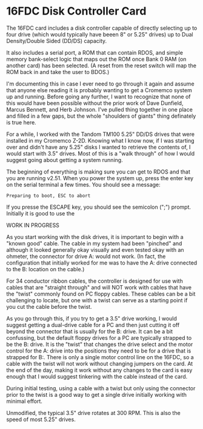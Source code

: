 # 16FDC Disk Controller Card

The 16FDC card includes a disk controller capable of directly selecting up to four drive (which would typically have beeen 8" or 5.25" drives) up to Dual Density/Double Sided (DD/DS) capacity.

It also includes a serial port, a ROM that can contain RDOS, and simple memory bank-select logic that maps out the ROM once Bank 0 RAM (on another card) has been selected. (A reset from the reset switch will map the ROM back in and take the user to BDOS.)

I'm documenting this in case I ever need to go through it again and assume that anyone else reading it is probably wanting to get a Cromemco system up and running. Before going any further, I want to recognize that none of this would have been possible without the prior work of Dave Dunfield, Marcus Bennett, and Herb Johnson. I've pulled thing together in one place and filled in a few gaps, but the whole "shoulders of giants" thing definately is true here.

For a while, I worked with the Tandom TM100 5.25" DD/DS drives that were installed in my Cromemco Z-2D. Knowing what I know now, if I was starting over and didn't have any 5.25" disks I wanted to retrieve the contents of, I would start with 3.5" drives. Most of this is a "walk through" of how I would suggest going about getting a system running.

The beginning of everything is making sure you can get to RDOS and that you are running v2.51. When you power the system up, press the enter key on the serial terminal a few times. You should see a message:

`Preparing to boot, ESC to abort`

If you presse the ESCAPE key, you should see the semicolon (";") prompt. Initially it is good to use the 

WORK IN PROGRESS

As you start working with the disk drives, it is important to begin with a "known good" cable. The cable in my system had been "pinched" and although it looked generally okay visually and even tested okay with an ohmeter, the connector for drive A: would not work. (In fact, the configuration that initially worked for me was to have the A: drive connected to the B: location on the cable.)

For 34 conductor ribbon cables, the controller is designed for use with cables that are "straight through" and will NOT work with cables that have the "twist" commonly found on PC floppy cables. These cables can be a bit challenging to locate, but one with a twist can serve as a starting point if you cut the cable before the twist.

As you go through this, if you try to get a 3.5" drive working, I would suggest getting a dual-drive cable for a PC and then just cutting it off beyond the connector that is usually for the B: drive. It can be a bit confussing, but the default floppy drives for a PC are typically strapped to be the B: drive. It is the "twist" that changes the drive select and the motor control for the A: drive into the positions they need to be for a drive that is strapped for B:. There is only a single motor control line on the 16FDC, so a cable with the twist will not work without changing jumpers on the card. At the end of the day, making it work without any changes to the card is easy enough that I would suggest tinkering with the cable instead of the card.

During initial testing, using a cable with a twist but only using the connector prior to the twist is a good way to get a single drive initially working with minimal effort.


Unmodified, the typical 3.5" drive rotates at 300 RPM. This is also the speed of most 5.25" drives.

